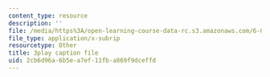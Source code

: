 ```yaml
---
content_type: resource
description: ''
file: /media/https%3A/open-learning-course-data-rc.s3.amazonaws.com/6-02-introduction-to-eecs-ii-digital-communication-systems-fall-2012/2cb6d96a6b5ea7ef11fba869f9dceffd_y02p8znNAKk.srt
file_type: application/x-subrip
resourcetype: Other
title: 3play caption file
uid: 2cb6d96a-6b5e-a7ef-11fb-a869f9dceffd
---
```

